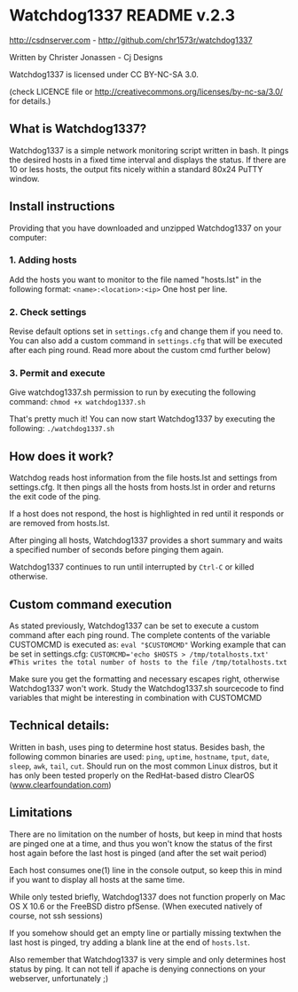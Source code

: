 Watchdog1337 README v.2.3
=========================
http://csdnserver.com - http://github.com/chr1573r/watchdog1337

Written by Christer Jonassen - Cj Designs

Watchdog1337 is licensed under CC BY-NC-SA 3.0.

(check LICENCE file or http://creativecommons.org/licenses/by-nc-sa/3.0/ for details.)


What is Watchdog1337?
---------------------

Watchdog1337 is a simple network monitoring script written in bash. 
It pings the desired hosts in a fixed time interval and displays the status. 
If there are 10 or less hosts, the output fits nicely within a standard 80x24 PuTTY window.


Install instructions
----------------------

Providing that you have downloaded and unzipped Watchdog1337 on your computer:

### 1. Adding hosts
Add the hosts you want to monitor to the file named "hosts.lst" in the following format:
`<name>:<location>:<ip>`
One host per line.


### 2. Check settings
Revise default options set in `settings.cfg` and change them if you need to.
You can also add a custom command in `settings.cfg` that will be executed after each ping round.
Read more about the custom cmd further below)

### 3. Permit and execute
Give watchdog1337.sh permission to run by executing the following command:
`chmod +x watchdog1337.sh`

That's pretty much it! You can now start Watchdog1337 by executing the following:
`./watchdog1337.sh`
 

How does it work?
-----------------

Watchdog reads host information from the file hosts.lst and settings from settings.cfg. 
It then pings all the hosts from hosts.lst in order and returns the exit code of the ping.

If a host does not respond, the host is highlighted in red until it responds or are removed from hosts.lst. 

After pinging all hosts, Watchdog1337 provides a short summary
and waits a specified number of seconds before pinging them again. 

Watchdog1337 continues to run until interrupted by `Ctrl-C` or killed otherwise. 
 

Custom command execution
------------------------

As stated previously, Watchdog1337 can be set to execute a custom command after each ping round.
The complete contents of the variable CUSTOMCMD is executed as: `eval "$CUSTOMCMD"`
Working example that can be set in settings.cfg:
`CUSTOMCMD='echo $HOSTS > /tmp/totalhosts.txt'        #This writes the total number of hosts to the file /tmp/totalhosts.txt`

Make sure you get the formatting and necessary escapes right, otherwise Watchdog1337 won't work.
Study the Watchdog1337.sh sourcecode to find variables
that might be interesting in combination with CUSTOMCMD


Technical details:
------------------

Written in bash, uses ping to determine host status. 
Besides bash, the following common binaries are used:
`ping`, `uptime`, `hostname`, `tput`, `date`, `sleep`, `awk`, `tail`, `cut`. 
Should run on the most common Linux distros, 
but it has only been tested properly on the RedHat-based
distro ClearOS (www.clearfoundation.com)


Limitations
-----------

There are no limitation on the number of hosts, but keep in mind that hosts are pinged one at a time,
and thus you won't know the status of the first host again before the last host is pinged (and after the set wait period)

Each host consumes one(1) line in the console output,
so keep this in mind if you want to display all hosts at the same time.

While only tested briefly, Watchdog1337 does not function properly on
Mac OS X 10.6 or the FreeBSD distro pfSense. (When executed natively of course, not ssh sessions)

If you somehow should get an empty line or partially missing textwhen the last host is pinged,
try adding a blank line at the end of `hosts.lst`.
 
Also remember that Watchdog1337 is very simple and only determines host status by ping. 
It can not tell if apache is denying connections on your webserver, unfortunately ;)